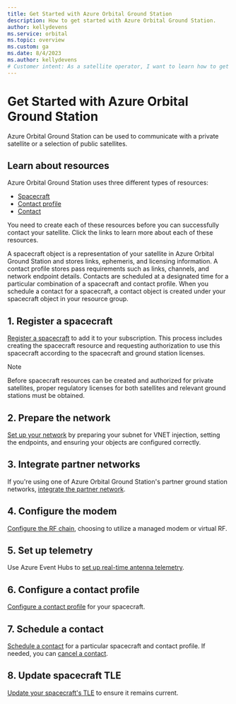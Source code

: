 ```yaml
---
title: Get Started with Azure Orbital Ground Station
description: How to get started with Azure Orbital Ground Station.
author: kellydevens
ms.service: orbital
ms.topic: overview
ms.custom: ga
ms.date: 8/4/2023
ms.author: kellydevens
# Customer intent: As a satellite operator, I want to learn how to get started with Azure Orbital Ground Station.
---
```


# Get Started with Azure Orbital Ground Station

Azure Orbital Ground Station can be used to communicate with a private satellite or a selection of public satellites.

## Learn about resources

Azure Orbital Ground Station uses three different types of resources:
- [Spacecraft](spacecraft-object.md)
- [Contact profile](concepts-contact-profile.md)
- [Contact](concepts-contact.md)

You need to create each of these resources before you can successfully contact your satellite. Click the links to learn more about each of these resources.

A spacecraft object is a representation of your satellite in Azure Orbital Ground Station and stores links, ephemeris, and licensing information. A contact profile stores pass requirements such as links, channels, and network endpoint details.
Contacts are scheduled at a designated time for a particular combination of a spacecraft and contact profile. When you schedule a contact for a spacecraft, a contact object is created under your spacecraft object in your resource group.

## 1. Register a spacecraft

[Register a spacecraft](register-spacecraft.md) to add it to your subscription. This process includes creating the spacecraft resource and requesting authorization to use this spacecraft according to the spacecraft and ground station licenses.

   > [!NOTE] 
   > Before spacecraft resources can be created and authorized for private satellites, proper regulatory licenses for both satellites and relevant ground stations must be obtained.

## 2. Prepare the network

[Set up your network](prepare-network.md) by preparing your subnet for VNET injection, setting the endpoints, and ensuring your objects are configured correctly.

## 3. Integrate partner networks

If you're using one of Azure Orbital Ground Station's partner ground station networks, [integrate the partner network](partner-network-integration.md).

## 4. Configure the modem

[Configure the RF chain](modem-chain.md), choosing to utilize a managed modem or virtual RF.

## 5. Set up telemetry

Use Azure Event Hubs to [set up real-time antenna telemetry](receive-real-time-telemetry.md).

## 6. Configure a contact profile

[Configure a contact profile](contact-profile.md) for your spacecraft.

## 7. Schedule a contact

[Schedule a contact](schedule-contact.md) for a particular spacecraft and contact profile.
If needed, you can [cancel a contact](delete-contact.md).

## 8. Update spacecraft TLE

[Update your spacecraft's TLE](update-tle.md) to ensure it remains current.
